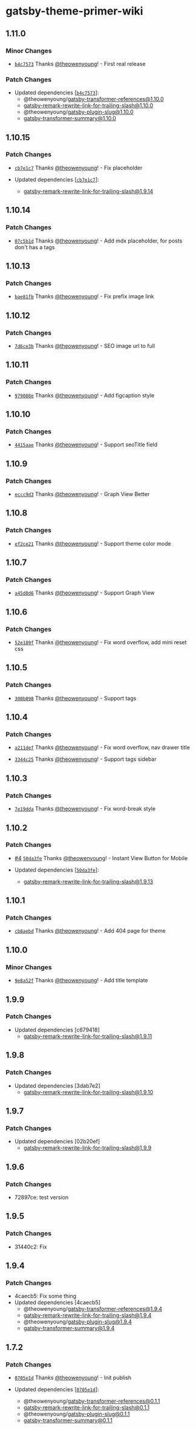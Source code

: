 # gatsby-theme-primer-wiki

## 1.11.0

### Minor Changes

- [`b4c7573`](https://github.com/theowenyoung/gatsby-theme-primer-wiki/commit/b4c75733595b425ec48255897af44921b308460c) Thanks [@theowenyoung](https://github.com/theowenyoung)! - First real release

### Patch Changes

- Updated dependencies [[`b4c7573`](https://github.com/theowenyoung/gatsby-theme-primer-wiki/commit/b4c75733595b425ec48255897af44921b308460c)]:
  - @theowenyoung/gatsby-transformer-references@1.10.0
  - gatsby-remark-rewrite-link-for-trailing-slash@1.10.0
  - @theowenyoung/gatsby-plugin-slug@1.10.0
  - gatsby-transformer-summary@1.10.0

## 1.10.15

### Patch Changes

- [`cb7e1c7`](https://github.com/theowenyoung/gatsby-theme-primer-wiki/commit/cb7e1c7682d2a0d00ae3819a5c9a03c7a6cec271) Thanks [@theowenyoung](https://github.com/theowenyoung)! - Fix placeholder

- Updated dependencies [[`cb7e1c7`](https://github.com/theowenyoung/gatsby-theme-primer-wiki/commit/cb7e1c7682d2a0d00ae3819a5c9a03c7a6cec271)]:
  - gatsby-remark-rewrite-link-for-trailing-slash@1.9.14

## 1.10.14

### Patch Changes

- [`07c5b1d`](https://github.com/theowenyoung/gatsby-theme-primer-wiki/commit/07c5b1d68e90512dfd6e6f69d161bfbcfa6e89e7) Thanks [@theowenyoung](https://github.com/theowenyoung)! - Add mdx placeholder, for posts don't has a tags

## 1.10.13

### Patch Changes

- [`bae81fb`](https://github.com/theowenyoung/gatsby-theme-primer-wiki/commit/bae81fb446aa14d49a6dabe20fe5c5bc303a2f30) Thanks [@theowenyoung](https://github.com/theowenyoung)! - Fix prefix image link

## 1.10.12

### Patch Changes

- [`7d6ce3b`](https://github.com/theowenyoung/gatsby-theme-primer-wiki/commit/7d6ce3b7177d91df7c95749cd20c475913acf857) Thanks [@theowenyoung](https://github.com/theowenyoung)! - SEO image url to full

## 1.10.11

### Patch Changes

- [`979008e`](https://github.com/theowenyoung/gatsby-theme-primer-wiki/commit/979008e9ed53cb5257876db4d6f68dea6d36e85f) Thanks [@theowenyoung](https://github.com/theowenyoung)! - Add figcaption style

## 1.10.10

### Patch Changes

- [`4415aae`](https://github.com/theowenyoung/gatsby-theme-primer-wiki/commit/4415aaef36d054bc105d729c00511a99b654854a) Thanks [@theowenyoung](https://github.com/theowenyoung)! - Support seoTitle field

## 1.10.9

### Patch Changes

- [`eccc9d3`](https://github.com/theowenyoung/gatsby-theme-primer-wiki/commit/eccc9d3ea5266ec1da323cda6424803bbae27504) Thanks [@theowenyoung](https://github.com/theowenyoung)! - Graph View Better

## 1.10.8

### Patch Changes

- [`ef2ce21`](https://github.com/theowenyoung/gatsby-theme-primer-wiki/commit/ef2ce21780cabaaad38ad9f715edf9c89af5ca98) Thanks [@theowenyoung](https://github.com/theowenyoung)! - Support theme color mode

## 1.10.7

### Patch Changes

- [`a45d0d6`](https://github.com/theowenyoung/gatsby-theme-primer-wiki/commit/a45d0d65951e39eb7b4b311617517c9ec6175a5e) Thanks [@theowenyoung](https://github.com/theowenyoung)! - Support Graph View

## 1.10.6

### Patch Changes

- [`52e189f`](https://github.com/theowenyoung/gatsby-theme-primer-wiki/commit/52e189f8d1d59458011cb8e488c48d69e41a6196) Thanks [@theowenyoung](https://github.com/theowenyoung)! - Fix word overflow, add mini reset css

## 1.10.5

### Patch Changes

- [`300b098`](https://github.com/theowenyoung/gatsby-theme-primer-wiki/commit/300b0984a8ec45689891b78f621962b26e233a2a) Thanks [@theowenyoung](https://github.com/theowenyoung)! - Support tags

## 1.10.4

### Patch Changes

- [`a211def`](https://github.com/theowenyoung/gatsby-theme-primer-wiki/commit/a211def4e6f3611454b1c11f20f9d298dbb35d6d) Thanks [@theowenyoung](https://github.com/theowenyoung)! - Fix word overflow, nav drawer title

* [`3344c25`](https://github.com/theowenyoung/gatsby-theme-primer-wiki/commit/3344c25b76d05b658852a8d17901be7cbd8ce34e) Thanks [@theowenyoung](https://github.com/theowenyoung)! - Support tags sidebar

## 1.10.3

### Patch Changes

- [`7e19dda`](https://github.com/theowenyoung/gatsby-theme-primer-wiki/commit/7e19dda91bc9cc4e3deab089a4a12c23ad9fc879) Thanks [@theowenyoung](https://github.com/theowenyoung)! - Fix word-break style

## 1.10.2

### Patch Changes

- [#4](https://github.com/theowenyoung/gatsby-theme-primer-wiki/pull/4) [`50da3fe`](https://github.com/theowenyoung/gatsby-theme-primer-wiki/commit/50da3fe63356695e2b9247d9186559780be69f9d) Thanks [@theowenyoung](https://github.com/theowenyoung)! - Instant View Button for Mobile

- Updated dependencies [[`50da3fe`](https://github.com/theowenyoung/gatsby-theme-primer-wiki/commit/50da3fe63356695e2b9247d9186559780be69f9d)]:
  - gatsby-remark-rewrite-link-for-trailing-slash@1.9.13

## 1.10.1

### Patch Changes

- [`cb8aebd`](https://github.com/theowenyoung/gatsby-theme-primer-wiki/commit/cb8aebd1544b8ec23f60a79e0980a0d0134b7190) Thanks [@theowenyoung](https://github.com/theowenyoung)! - Add 404 page for theme

## 1.10.0

### Minor Changes

- [`9e8a52f`](https://github.com/theowenyoung/gatsby-theme-primer-wiki/commit/9e8a52f7df4116b561a1da6a2be3b43945cd351a) Thanks [@theowenyoung](https://github.com/theowenyoung)! - Add title template

## 1.9.9

### Patch Changes

- Updated dependencies [c679418]
  - gatsby-remark-rewrite-link-for-trailing-slash@1.9.11

## 1.9.8

### Patch Changes

- Updated dependencies [3dab7e2]
  - gatsby-remark-rewrite-link-for-trailing-slash@1.9.10

## 1.9.7

### Patch Changes

- Updated dependencies [02b20ef]
  - gatsby-remark-rewrite-link-for-trailing-slash@1.9.9

## 1.9.6

### Patch Changes

- 72897ce: test version

## 1.9.5

### Patch Changes

- 31440c2: Fix

## 1.9.4

### Patch Changes

- 4caecb5: Fix some thing
- Updated dependencies [4caecb5]
  - @theowenyoung/gatsby-transformer-references@1.9.4
  - gatsby-remark-rewrite-link-for-trailing-slash@1.9.4
  - @theowenyoung/gatsby-plugin-slug@1.9.4
  - gatsby-transformer-summary@1.9.4

## 1.7.2

### Patch Changes

- [`0705e1d`](https://github.com/theowenyoung/gatsby-theme-primer-wiki/commit/0705e1de4b056b03b4dd760ffa87062824559c60) Thanks [@theowenyoung](https://github.com/theowenyoung)! - Init publish

- Updated dependencies [[`0705e1d`](https://github.com/theowenyoung/gatsby-theme-primer-wiki/commit/0705e1de4b056b03b4dd760ffa87062824559c60)]:
  - @theowenyoung/gatsby-transformer-references@0.1.1
  - gatsby-remark-rewrite-link-for-trailing-slash@0.1.1
  - @theowenyoung/gatsby-plugin-slug@0.1.1
  - gatsby-transformer-summary@0.1.1
